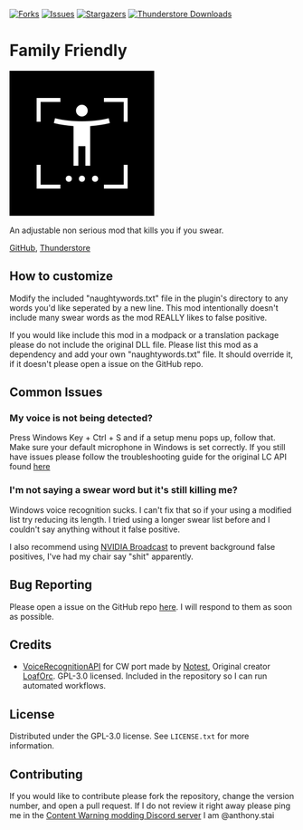[![Forks][forks-shield]][forks-url]
[![Issues][issues-shield]][issues-url]
[![Stargazers][stars-shield]][stars-url]
[![Thunderstore Downloads][thunderstore-shield]][thunderstore-url]

# Family Friendly
![Logo](https://github.com/ItzRock/FamilyFriendly/blob/main/icon.png)

An adjustable non serious mod that kills you if you swear.

[GitHub](https://github.com/ItzRock/FamilyFriendly), [Thunderstore](https://thunderstore.io/c/content-warning/p/AnthonyStai/FamilyFriendly/)

## How to customize
Modify the included "naughtywords.txt" file in the plugin's directory to any words you'd like seperated by a new line. This mod intentionally doesn't include many swear words as the mod REALLY likes to false positive.

If you would like include this mod in a modpack or a translation package please do not include the original DLL file. Please list this mod as a  dependency and add your own "naughtywords.txt" file. It should override it, if it doesn't please open a issue on the GitHub repo.

## Common Issues

### My voice is not being detected?

Press Windows Key + Ctrl + S and if a setup menu pops up, follow that. Make sure your default microphone in Windows is set correctly. If you still have issues please follow the troubleshooting guide for the original LC API found [here](https://github.com/LoafOrc/VoiceRecognitionAPI/wiki/Troubleshooting)

### I'm not saying a swear word but it's still killing me?

Windows voice recognition sucks. I can't fix that so if your using a modified list try reducing its length. I tried using a longer swear list before and I couldn't say anything without it false positive.

I also recommend using [NVIDIA Broadcast](https://www.nvidia.com/en-us/geforce/broadcasting/broadcast-app/) to prevent background false positives, I've had my chair say "shit" apparently.

## Bug Reporting

Please open a issue on the GitHub repo [here](https://github.com/ItzRock/FamilyFriendly/issues). I will respond to them as soon as possible.

## Credits
* [VoiceRecognitionAPI](https://github.com/NotestQ/VoiceRecognitionAPI) for CW port made by [Notest](https://github.com/NotestQ), Original creator [LoafOrc](https://github.com/LoafOrc/VoiceRecognitionAPI). GPL-3.0 licensed. Included in the repository so I can run automated workflows.

## License

Distributed under the GPL-3.0 license. See `LICENSE.txt` for more information.

## Contributing

If you would like to contribute please fork the repository, change the version number, and open a pull request. If I do not review it right away please ping me in the [Content Warning modding Discord server](https://discord.gg/yeGDSm4gFq) I am @anthony.stai

[contributors-shield]: https://img.shields.io/github/contributors/ItzRock/FamilyFriendly.svg?style=for-the-badge
[contributors-url]: https://github.com/ItzRock/FamilyFriendly/graphs/contributors
[forks-shield]: https://img.shields.io/github/forks/ItzRock/FamilyFriendly.svg?style=for-the-badge
[forks-url]: https://github.com/ItzRock/FamilyFriendly/network/members
[stars-shield]: https://img.shields.io/github/stars/ItzRock/FamilyFriendly.svg?style=for-the-badge
[stars-url]: https://github.com/ItzRock/FamilyFriendly/stargazers
[issues-shield]: https://img.shields.io/github/issues/ItzRock/FamilyFriendly.svg?style=for-the-badge
[issues-url]: https://github.com/ItzRock/FamilyFriendly/issues
[license-shield]: https://img.shields.io/github/license/ItzRock/FamilyFriendly.svg?style=for-the-badge
[license-url]: https://github.com/ItzRock/FamilyFriendly/blob/master/LICENSE.txt
[thunderstore-shield]: https://img.shields.io/thunderstore/dt/AnthonyStai/FamilyFriendly?style=for-the-badge&logo=thunderstore
[thunderstore-url]: https://thunderstore.io/c/content-warning/p/AnthonyStai/FamilyFriendly/

